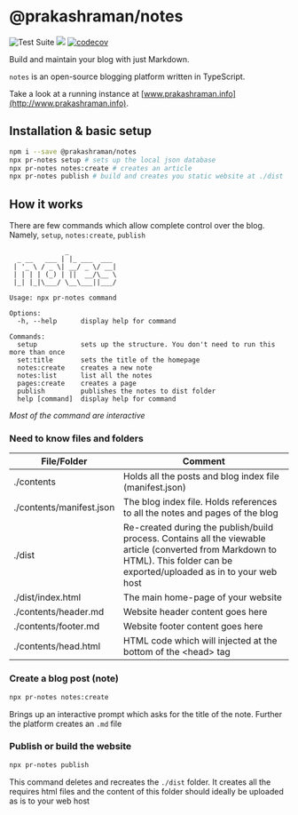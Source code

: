 # @prakashraman/notes

![Test Suite](https://github.com/prakashraman/notes/workflows/Test%20Suite/badge.svg?branch=main)
![](https://img.shields.io/github/package-json/v/prakashraman/notes)
[![codecov](https://codecov.io/gh/prakashraman/notes/branch/main/graph/badge.svg?token=B7C8VS9P25)](https://codecov.io/gh/prakashraman/notes)

Build and maintain your blog with just Markdown.

`notes` is an open-source blogging platform written in TypeScript.

Take a look at a running instance at [www.prakashraman.info](http://www.prakashraman.info).

## Installation & basic setup

```sh
npm i --save @prakashraman/notes
npx pr-notes setup # sets up the local json database
npx pr-notes notes:create # creates an article
npx pr-notes publish # build and creates you static website at ./dist
```

## How it works

There are few commands which allow complete control over the blog. Namely, `setup`, `notes:create`, `publish`

```
              _
  _ __   ___ | |_ ___  ___
 | '_ \ / _ \| __/ _ \/ __|
 | | | | (_) | ||  __/\__ \
 |_| |_|\___/ \__\___||___/

Usage: npx pr-notes command

Options:
  -h, --help      display help for command

Commands:
  setup           sets up the structure. You don't need to run this more than once
  set:title       sets the title of the homepage
  notes:create    creates a new note
  notes:list      list all the notes
  pages:create    creates a page
  publish         publishes the notes to dist folder
  help [command]  display help for command
```

_Most of the command are interactive_

### Need to know files and folders

| File/Folder              | Comment                                                                                                                                                                       |
| ------------------------ | ----------------------------------------------------------------------------------------------------------------------------------------------------------------------------- |
| ./contents               | Holds all the posts and blog index file (manifest.json)                                                                                                                       |
| ./contents/manifest.json | The blog index file. Holds references to all the notes and pages of the blog                                                                                                  |
| ./dist                   | Re-created during the publish/build process. Contains all the viewable article (converted from Markdown to HTML). This folder can be exported/uploaded as in to your web host |
| ./dist/index.html        | The main home-page of your website                                                                                                                                            |
| ./contents/header.md     | Website header content goes here                                                                                                                                              |
| ./contents/footer.md     | Website footer content goes here                                                                                                                                              |
| ./contents/head.html     | HTML code which will injected at the bottom of the \<head\> tag                                                                                                               |

### Create a blog post (note)

```sh
npx pr-notes notes:create
```

Brings up an interactive prompt which asks for the title of the note. Further the platform creates an `.md` file

### Publish or build the website

```sh
npx pr-notes publish
```

This command deletes and recreates the `./dist` folder. It creates all the requires html files and the content of this folder should ideally be uploaded as is to your web host

